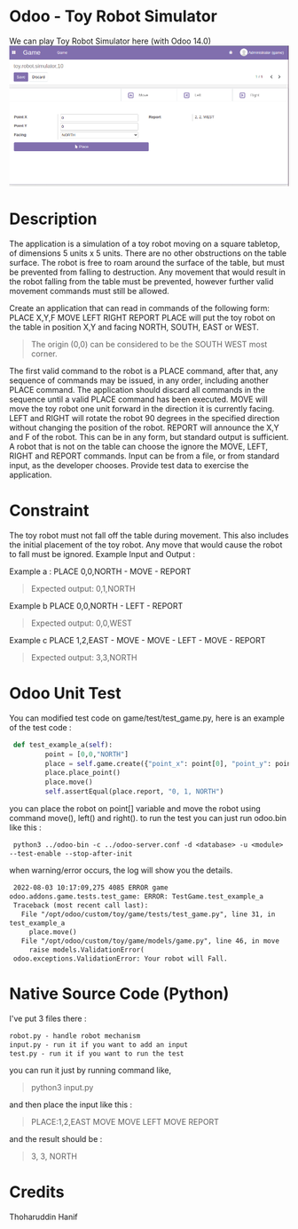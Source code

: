 Odoo - Toy Robot Simulator
=======================
We can play Toy Robot Simulator here (with Odoo 14.0)
![alt text](https://github.com/thoharuddin/toy_robot_simulator/blob/main/game/static/description.png "Description")

Description
========
The application is a simulation of a toy robot moving on a square tabletop, of dimensions 5 units x 5 units.
There are no other obstructions on the table surface.
The robot is free to roam around the surface of the table, but must be prevented from falling to destruction. Any movement that would result in the robot falling from the table must be prevented, however further valid movement commands must still be allowed.

Create an application that can read in commands of the following form:
PLACE X,Y,F MOVE LEFT RIGHT REPORT
PLACE will put the toy robot on the table in position X,Y and facing NORTH, SOUTH, EAST or WEST.
> The origin (0,0) can be considered to be the SOUTH WEST most corner.

The first valid command to the robot is a PLACE command, after that, any sequence of commands may be issued, in any order, including another PLACE command. The application should discard all commands in the sequence until a valid PLACE command has been executed.
MOVE will move the toy robot one unit forward in the direction it is currently facing.
LEFT and RIGHT will rotate the robot 90 degrees in the specified direction without changing the position of the robot. REPORT will announce the X,Y and F of the robot.
This can be in any form, but standard output is sufficient.
A robot that is not on the table can choose the ignore the MOVE, LEFT, RIGHT and REPORT commands.
Input can be from a file, or from standard input, as the developer chooses. Provide test data to exercise the application.

Constraint
========

The toy robot must not fall off the table during movement. This also includes the initial placement of the toy robot. Any move that would cause the robot to fall must be ignored.
Example Input and Output :

Example a : PLACE 0,0,NORTH - MOVE - REPORT
> Expected output: 0,1,NORTH

Example b PLACE 0,0,NORTH - LEFT - REPORT
> Expected output: 0,0,WEST

Example c PLACE 1,2,EAST - MOVE - MOVE - LEFT - MOVE - REPORT
> Expected output: 3,3,NORTH

Odoo Unit Test
========
You can modified test code on game/test/test_game.py, here is an example of the test code :
```python
 def test_example_a(self):
         point = [0,0,"NORTH"]
         place = self.game.create({"point_x": point[0], "point_y": point[1],"facing": point[2]})
         place.place_point()
         place.move()
         self.assertEqual(place.report, "0, 1, NORTH")
```

you can place the robot on point[] variable and move the robot using command move(), left() and right().
to run the test you can just run odoo.bin like this :
```
 python3 ../odoo-bin -c ../odoo-server.conf -d <database> -u <module> --test-enable --stop-after-init
```

when warning/error occurs, the log will show you the details.
```
 2022-08-03 10:17:09,275 4085 ERROR game odoo.addons.game.tests.test_game: ERROR: TestGame.test_example_a
 Traceback (most recent call last):
   File "/opt/odoo/custom/toy/game/tests/test_game.py", line 31, in test_example_a
     place.move()
   File "/opt/odoo/custom/toy/game/models/game.py", line 46, in move
     raise models.ValidationError(
 odoo.exceptions.ValidationError: Your robot will Fall.
```

Native Source Code (Python)
========
I've put 3 files there :
```
robot.py - handle robot mechanism
input.py - run it if you want to add an input
test.py - run it if you want to run the test
```
you can run it just by running command like,
> python3 input.py

and then place the input like this :
> PLACE:1,2,EAST MOVE MOVE LEFT MOVE REPORT

and the result should be :
> 3, 3, NORTH

Credits
=======
Thoharuddin Hanif
